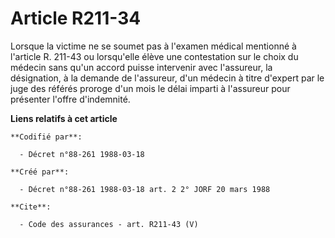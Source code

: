 # Article R211-34

Lorsque la victime ne se soumet pas à l'examen médical mentionné à l'article R. 211-43 ou lorsqu'elle élève une contestation
sur le choix du médecin sans qu'un accord puisse intervenir avec l'assureur, la désignation, à la demande de l'assureur, d'un
médecin à titre d'expert par le juge des référés proroge d'un mois le délai imparti à l'assureur pour présenter l'offre
d'indemnité.

**Liens relatifs à cet article**

	**Codifié par**:

	  - Décret n°88-261 1988-03-18

	**Créé par**:

	  - Décret n°88-261 1988-03-18 art. 2 2° JORF 20 mars 1988

	**Cite**:

	  - Code des assurances - art. R211-43 (V)
